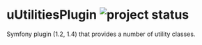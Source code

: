# uUtilitiesPlugin ![project status](http://stillmaintained.com/hglattergotz/uUtilitiesPlugin.png) #

Symfony plugin (1.2, 1.4) that provides a number of utility classes.
